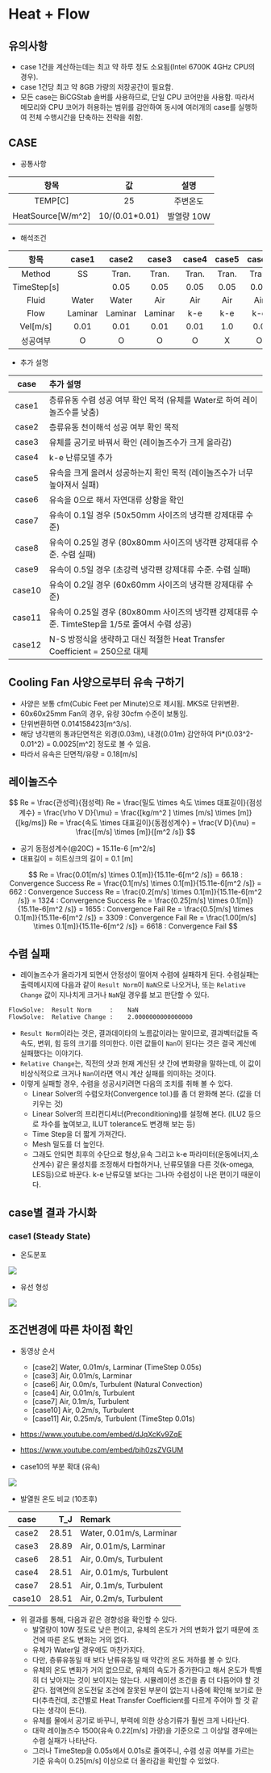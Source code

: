 <script type="text/x-mathjax-config">
  MathJax.Hub.Config({
    tex2jax: {
      inlineMath: [ ['$','$'], ["\\(","\\)"] ],
      processEscapes: true
    }
  });
</script>
<script type="text/javascript"
    src="http://cdn.mathjax.org/mathjax/latest/MathJax.js?config=TeX-AMS-MML_HTMLorMML">
</script>


# Heat + Flow


## 유의사항
* case 1건을 계산하는데는 최고 약 하루 정도 소요됨(Intel 6700K 4GHz CPU의 경우).
* case 1건당 최고 약 8GB 가량의 저장공간이 필요함.
* 모든 case는 BiCGStab 솔버를 사용하므로, 단일 CPU 코어만을 사용함.  따라서 메모리와 CPU 코어가 허용하는 범위를 감안하여 동시에 여러개의 case를 실행하여 전체 수행시간을 단축하는 전략을 취함.


## CASE
* 공통사항

|항목             |값            |설명       |
|:---------------:|:------------:|:---------:|
|TEMP[C]          |25            |주변온도   |
|HeatSource[W/m^2]|10/(0.01*0.01)|발열량 10W |

* 해석조건

|항목  |case1|case2|case3|case4|case5|case6|case7|case8|case9|case10|case11|case12|
|:----:|:---:|:---:|:---:|:---:|:---:|:---:|:---:|:---:|:---:|:----:|:----:|:----:|
|Method|SS   |Tran.|Tran.|Tran.|Tran.|Tran.|Tran.|Tran.|Tran.|Tran. |Tran. |SS    |
|TimeStep[s]||0.05 |0.05 |0.05 |0.05 |0.05 |0.05 |0.05 |0.05 |0.05  |0.01  |      |
|Fluid |Water|Water|Air  |Air  |Air  |Air  |Air  |Air  |Air  |Air   |Air   |      |
|Flow  |Laminar|Laminar|Laminar|k-e|k-e|k-e|k-e  |k-e  |k-e  |k-e   |k-e   |      |
|Vel[m/s]|0.01|0.01|0.01 |0.01 |1.0  |0.0  |0.1  |0.25 |0.5  |0.2   |0.25  |      |
|성공여부|O  |O    |O    |O    |X    |O    |O    |X    |X    |O     |O     |O     |

* 추가 설명

|case  |추가 설명                                                                 |
|:----:|:-------------------------------------------------------------------------|
|case1 |층류유동 수렴 성공 여부 확인 목적 (유체를 Water로 하여 레이놀즈수를 낮춤)|
|case2 |층류유동 천이해석 성공 여부 확인 목적|
|case3 |유체를 공기로 바꿔서 확인 (레이놀즈수가 크게 올라감)|
|case4 |k-e 난류모델 추가|
|case5 |유속을 크게 올려서 성공하는지 확인 목적 (레이놀즈수가 너무 높아져서 실패)|
|case6 |유속을 0으로 해서 자연대류 상황을 확인|
|case7 |유속이 0.1일 경우 (50x50mm 사이즈의 냉각팬 강제대류 수준)|
|case8 |유속이 0.25일 경우 (80x80mm 사이즈의 냉각팬 강제대류 수준. 수렴 실패)|
|case9 |유속이 0.5일 경우 (초강력 냉각팬 강제대류 수준. 수렴 실패)|
|case10|유속이 0.2일 경우 (60x60mm 사이즈의 냉각팬 강제대류 수준)|
|case11|유속이 0.25일 경우 (80x80mm 사이즈의 냉각팬 강제대류 수준. TimteStep을 1/5로 줄여서 수렴 성공)|
|case12|N-S 방정식을 생략하고 대신 적절한 Heat Transfer Coefficient = 250으로 대체|




## Cooling Fan 사양으로부터 유속 구하기
* 사양은 보통 cfm(Cubic Feet per Minute)으로 제시됨.  MKS로 단위변환.
* 60x60x25mm Fan의 경우, 유량 30cfm 수준이 보통임.
* 단위변환하면 0.014158423[m^3/s].
* 해당 냉각팬의 통과단면적은 외경(0.03m), 내경(0.01m) 감안하여 Pi*(0.03^2-0.01^2) = 0.0025[m^2] 정도로 볼 수 있음.
* 따라서 유속은 단면적/유량 = 0.18[m/s]


## 레이놀즈수

$$
Re = \frac{관성력}{점성력}
Re = \frac{밀도 \times 속도 \times 대표길이}{점성계수} = \frac{\rho V D}{\mu} = \frac{[kg/m^2 ] \times [m/s] \times [m]}{[kg/ms]}
Re = \frac{속도 \times 대표길이}{동점성계수} = \frac{V D}{\nu} = \frac{[m/s] \times [m]}{[m^2 /s]}
$$

* 공기 동점성계수(@20C) = 15.11e-6 [m^2/s]
* 대표길이 = 히트싱크의 길이 = 0.1 [m]

$$
Re = \frac{0.01[m/s] \times 0.1[m]}{15.11e-6[m^2 /s]} = 66.18 : Convergence Success
Re = \frac{0.1[m/s] \times 0.1[m]}{15.11e-6[m^2 /s]} = 662 : Convergence Success
Re = \frac{0.2[m/s] \times 0.1[m]}{15.11e-6[m^2 /s]} = 1324 : Convergence Success
Re = \frac{0.25[m/s] \times 0.1[m]}{15.11e-6[m^2 /s]} = 1655 : Convergence Fail
Re = \frac{0.5[m/s] \times 0.1[m]}{15.11e-6[m^2 /s]} = 3309 : Convergence Fail
Re = \frac{1.00[m/s] \times 0.1[m]}{15.11e-6[m^2 /s]} = 6618 : Convergence Fail
$$


## 수렴 실패

* 레이놀즈수가 올라가게 되면서 안정성이 떨어져 수렴에 실패하게 된다.  수렴실패는 출력메시지에 다음과 같이 `Result Norm`이 `NaN`으로 나오거나, 또는 `Relative Change` 값이 지나치게 크거나 `NaN`일 경우를 보고 판단할 수 있다.

```
FlowSolve:  Result Norm     :    NaN
FlowSolve:  Relative Change :    2.0000000000000000
```

* `Result Norm`이라는 것은, 결과데이타의 노름값이라는 말이므로, 결과벡터값들 즉 속도, 변위, 힘 등의 크기를 의미한다.  이런 값들이 `Nan`이 된다는 것은 결국 계산에 실패했다는 이야기다.
* `Relative Change`는, 직전의 샷과 현재 계산된 샷 간에 변화량을 말하는데, 이 값이 비상식적으로 크거나 `Nan`이라면 역시 계산 실패를 의미하는 것이다.
* 이렇게 실패할 경우, 수렴을 성공시키려면 다음의 조치를 취해 볼 수 있다.
  - Linear Solver의 수렴오차(Convergence tol.)를 좀 더 완화해 본다. (값을 더 키우는 것)
  - Linear Solver의 프리컨디셔너(Preconditioning)를 설정해 본다. (ILU2 등으로 차수를 높여보고, ILUT tolerance도 변경해 보는 등)
  - Time Step을 더 짧게 가져간다.
  - Mesh 밀도를 더 높인다.
  - 그래도 안되면 최후의 수단으로 형상,유속 그리고 k-e 파라미터(운동에너지,소산계수) 같은 물성치를 조정해서 타협하거나, 난류모델을 다른 것(k-omega, LES등)으로 바꾼다.  k-e 난류모델 보다는 그나마 수렴성이 나은 편이기 때문이다.



## case별 결과 가시화

### case1 (Steady State)

* 온도분포

![](https://user-images.githubusercontent.com/12775748/29994094-99dcdfce-9002-11e7-96ea-b4e200d14e67.png)

* 유선 형성

![](https://user-images.githubusercontent.com/12775748/29994097-9a09c23c-9002-11e7-966b-b2f2e00e5eb5.png)


## 조건변경에 따른 차이점 확인
* 동영상 순서
  - [case2] Water, 0.01m/s, Larminar (TimeStep 0.05s)
  - [case3] Air, 0.01m/s, Larminar
  - [case6] Air, 0.0m/s, Turbulent (Natural Convection)
  - [case4] Air, 0.01m/s, Turbulent
  - [case7] Air, 0.1m/s, Turbulent
  - [case10] Air, 0.2m/s, Turbulent
  - [case11] Air, 0.25m/s, Turbulent (TimeStep 0.01s)

* https://www.youtube.com/embed/dJqXcKv9ZqE
* https://www.youtube.com/embed/bjh0zsZVGUM

* case10의 부분 확대 (유속)

![](https://user-images.githubusercontent.com/12775748/29994099-a86f2056-9002-11e7-86b1-b5cb08e7a007.png)


* 발열원 온도 비교 (10초후)

|case  |T_J    |Remark|
|:----:|------:|:-----|
|case2 |28.51  |Water, 0.01m/s, Larminar|
|case3 |28.89  |Air, 0.01m/s, Larminar|
|case6 |28.51  |Air, 0.0m/s, Turbulent|
|case4 |28.51  |Air, 0.01m/s, Turbulent|
|case7 |28.51  |Air, 0.1m/s, Turbulent|
|case10|28.51  |Air, 0.2m/s, Turbulent|


* 위 결과를 통해, 다음과 같은 경향성을 확인할 수 있다.
  - 발열량이 10W 정도로 낮은 편이고, 유체의 온도가 거의 변화가 없기 때문에 조건에 따른 온도 변화는 거의 없다.
  - 유체가 Water일 경우에도 마찬가지다.
  - 다만, 층류유동일 때 보다 난류유동일 때 약간의 온도 저하를 볼 수 있다.
  - 유체의 온도 변화가 거의 없으므로, 유체의 속도가 증가한다고 해서 온도가 특별히 더 낮아지는 것이 보이지는 않는다.  시뮬레이션 조건을 좀 더 다듬어야 할 것 같다.  접액면의 온도전달 조건에 잘못된 부분이 없는지 나중에 확인해 보기로 한다(추측컨데, 조건별로 Heat Transfer Coefficient를 다르게 주어야 할 것 같다는 생각이 든다).
  - 유체를 물에서 공기로 바꾸니, 부력에 의한 상승기류가 훨씬 크게 나타난다.
  - 대략 레이놀즈수 1500(유속 0.22[m/s] 가량)을 기준으로 그 이상일 경우에는 수렴 실패가 나타난다.
  - 그러나 TimeStep을 0.05s에서 0.01s로 줄여주니, 수렴 성공 여부를 가르는 기준 유속이 0.25[m/s] 이상으로 더 올라감을 확인할 수 있었다.

 


